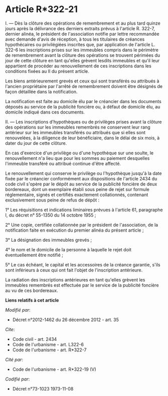# Article R*322-21

I. ― Dès la clôture des opérations de remembrement et au plus tard quinze jours après la délivrance des derniers extraits
prévus à l'article R. 322-7, dernier alinéa, le président de l'association notifie par lettre recommandée avec demande d'avis
de réception, à tous les titulaires de créances hypothécaires ou privilégiées inscrites que, par application de l'article L.
322-6 les inscriptions prises sur les immeubles compris dans le périmètre de remembrement avant la clôture des opérations se
trouvent périmées du jour de cette clôture en tant qu'elles grèvent lesdits immeubles et qu'il leur appartient de procéder au
renouvellement de ces inscriptions dans les conditions fixées au II du présent article. 

Les biens antérieurement grevés et ceux qui sont transférés ou attribués à l'ancien propriétaire par l'arrêté de remembrement
doivent être désignés de façon détaillée dans la notification. 

La notification est faite au domicile élu par le créancier dans les documents déposés au service de la publicité foncière ou,
à défaut de domicile élu, au domicile indiqué dans ces documents. 

II. ― Les inscriptions d'hypothèques ou de privilèges prises avant la clôture des opérations sur les immeubles remembrés ne
conservent leur rang antérieur sur les immeubles transférés ou attribués que si elles sont renouvelées, à la diligence de
leur bénéficiaire, dans le délai de six mois, à dater du jour de cette clôture. 

En cas d'exercice d'un privilège ou d'une hypothèque sur une soulte, le renouvellement n'a lieu que pour les sommes au
paiement desquelles l'immeuble transféré ou attribué continue d'être affecté. 

Le renouvellement qui conserve le privilège ou l'hypothèque jusqu'à la date fixée par le créancier conformément aux
dispositions de l'article 2434 du code civil s'opère par le dépôt au service de la publicité foncière de deux bordereaux,
dont un exemplaire établi sous peine de rejet sur formule réglementaire, signés et certifiés exactement collationnés,
contenant exclusivement sous peine de refus de dépôt : 

1° Les réquisitions et indications liminaires prévues à l'article 61, paragraphe I, du décret n° 55-1350 du 14 octobre
1955 ; 

2° Une copie, certifiée collationnée par le président de l'association, de la notification faite en exécution du premier
alinéa du présent article ; 

3° La désignation des immeubles grevés ; 

4° le nom et le domicile de la personne à laquelle le rejet doit éventuellement être notifié ; 

5° Le cas échéant, le capital et les accessoires de la créance garantie, s'ils sont inférieurs à ceux qui ont fait l'objet de
l'inscription antérieure. 

La radiation des inscriptions antérieures en tant qu'elles grèvent les immeubles remembrés est effectuée    par le service de
la publicité foncière au vu de ces bordereaux.

**Liens relatifs à cet article**

_Modifié par_:

  - Décret n°2012-1462 du 26 décembre 2012 - art. 35

_Cite_:

  - Code civil - art. 2434
  - Code de l'urbanisme - art. L322-6
  - Code de l'urbanisme - art. R*322-7

_Cité par_:

  - Code de l'urbanisme - art. R*322-19 (V)

_Codifié par_:

  - Décret n°73-1023 1973-11-08

